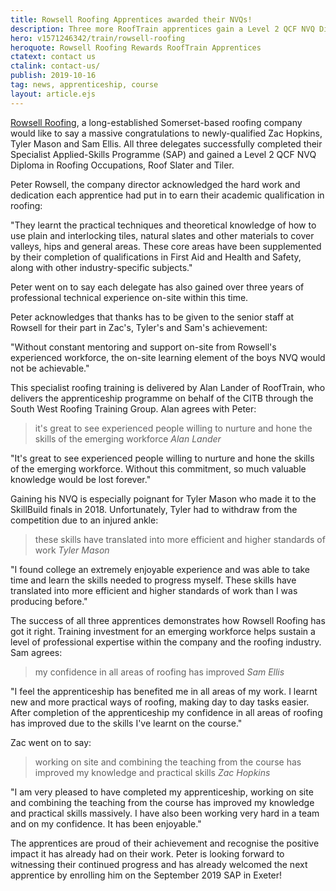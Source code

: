 ```yaml
---
title: Rowsell Roofing Apprentices awarded their NVQs!
description: Three more RoofTrain apprentices gain a Level 2 QCF NVQ Diploma in Roofing.
hero: v1571246342/train/rowsell-roofing
heroquote: Rowsell Roofing Rewards RoofTrain Apprentices
ctatext: contact us
ctalink: contact-us/
publish: 2019-10-16
tag: news, apprenticeship, course
layout: article.ejs
---
```


[Rowsell Roofing](https://www.rowsellroofing.com/), a long-established Somerset-based roofing company would like to say a massive congratulations to newly-qualified Zac Hopkins, Tyler Mason and Sam Ellis. All three delegates successfully completed their Specialist Applied-Skills Programme (SAP) and gained a Level 2 QCF NVQ Diploma in Roofing Occupations, Roof Slater and Tiler.

Peter Rowsell, the company director acknowledged the hard work and dedication each apprentice had put in to earn their academic qualification in roofing:

"They learnt the practical techniques and theoretical knowledge of how to use plain and interlocking tiles, natural slates and other materials to cover valleys, hips and general areas. These core areas have been supplemented by their completion of qualifications in First Aid and Health and Safety, along with other industry-specific subjects."

Peter went on to say each delegate has also gained over three years of professional technical experience on-site within this time.

Peter acknowledges that thanks has to be given to the senior staff at Rowsell for their part in Zac's, Tyler's and Sam's achievement:

"Without constant mentoring and support on-site from Rowsell's experienced workforce, the on-site learning element of the boys NVQ would not be achievable."

This specialist roofing training is delivered by Alan Lander of RoofTrain, who delivers the apprenticeship programme on behalf of the CITB through the South West Roofing Training Group. Alan agrees with Peter:

> it's great to see experienced people willing to nurture and hone the skills of the emerging workforce
<cite>Alan Lander</cite>

"It's great to see experienced people willing to nurture and hone the skills of the emerging workforce. Without this commitment, so much valuable knowledge would be lost forever."

Gaining his NVQ is especially poignant for Tyler Mason who made it to the SkillBuild finals in 2018. Unfortunately, Tyler had to withdraw from the competition due to an injured ankle:

> these skills have translated into more efficient and higher standards of work
<cite>Tyler Mason</cite>

"I found college an extremely enjoyable experience and was able to take time and learn the skills needed to progress myself. These skills have translated into more efficient and higher standards of work than I was producing before."

The success of all three apprentices demonstrates how Rowsell Roofing has got it right. Training investment for an emerging workforce helps sustain a level of professional expertise within the company and the roofing industry. Sam agrees:

> my confidence in all areas of roofing has improved
<cite>Sam Ellis</cite>

"I feel the apprenticeship has benefited me in all areas of my work. I learnt new and more practical ways of roofing, making day to day tasks easier. After completion of the apprenticeship my confidence in all areas of roofing has improved due to the skills I've learnt on the course."

Zac went on to say:

> working on site and combining the teaching from the course has improved my knowledge and practical skills
<cite>Zac Hopkins</cite>

"I am very pleased to have completed my apprenticeship, working on site and combining the teaching from the course has improved my knowledge and practical skills massively. I have also been working very hard in a team and on my confidence. It has been enjoyable."

The apprentices are proud of their achievement and recognise the positive impact it has already had on their work. Peter is looking forward to witnessing their continued progress and has already welcomed the next apprentice by enrolling him on the September 2019 SAP in Exeter!
